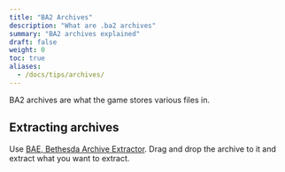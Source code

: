 ```yaml
---
title: "BA2 Archives"
description: "What are .ba2 archives"
summary: "BA2 archives explained"
draft: false
weight: 0
toc: true
aliases:
  - /docs/tips/archives/
---
```


BA2 archives are what the game stores various files in.

## Extracting archives
Use [BAE, Bethesda Archive Extractor](https://www.nexusmods.com/starfield/mods/165). Drag and drop the archive to it and extract what you want to extract.
